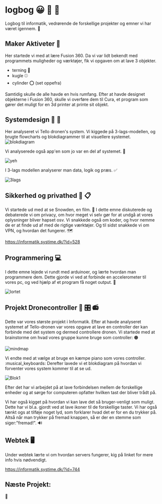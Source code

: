 # logbog :grinning: :notebook_with_decorative_cover: :round_pushpin:

Logbog til informatik, vedrørende de forskellige projekter og emner vi har været igennem. :raised_eyebrow:

## Maker Aktiveter :pushpin:

Her startede vi med at lære Fusion 360. Da vi var lidt bekendt med programmets muligheder og værktøjer, fik vi opgaven om at lave 3 objekter.
- terning :game_die:
- kugle :baseball:
- cylinder :o: (set oppefra)

Samtidig skulle de alle havde en hvis rumfang. 
Efter at havde designet objekterne i Fusion 360, skulle vi overføre dem til Cura, et program som gører det muligt for en 3d printer at printe sit objekt.

## Systemdesign :paperclip: :open_file_folder:

Her analyseret vi Tello dronen's system. Vi kiggede på 3-lags-modellen, og brugte flowcharts og blokdiagrammer til at visuellere systemet.
![blokdiagram](https://cdn.discordapp.com/attachments/795551757634633759/798139329670807552/unknown.png)

Vi analyserede også app'en som jo var en del af systemet. :iphone:

![yeh](https://cdn.discordapp.com/attachments/795551757634633759/798141199923806209/unknown.png)

I 3-lags modellen analyserer man data, logik og præs. :white_check_mark:

![3lags](https://cdn.discordapp.com/attachments/795551757634633759/798141502952964116/unknown.png)

## Sikkerhed og privathed :satellite: :clipboard:

Vi startede ud med at se Snowden, en film. :movie_camera: 
I dette emne diskuterede og debaterede vi om privacy, om hvor meget vi selv gør for at undgå at vores oplysninger bliver hapset osv.
Vi snakkede også om koder, og hvor nemme de er at finde ud af med de rigtige værktøjer. Og til sidst snakkede vi om VPN, og hvordan det fungerer. :world_map:

https://informatik.systime.dk/?id=528

## Programmering :computer:

I dette emne lejede vi rundt med arduinoer, og lærte hvordan man programmere dem. Dette gjorde vi ved at forbinde en accelerometer til vores pc, og ved hjælp af et program få noget output. :floppy_disk:

![lortet](https://cdn.discordapp.com/attachments/795551757634633759/798149051744518215/unknown.png)

## Projekt Dronecontroller :helicopter: :control_knobs: :radio:

Dette var vores største projekt i Informatik. Efter at havde analyseret systemet af Tello-dronen var vores opgave at lave en controller der kan forbinde med det system og dermed controllere dronen. Vi startede med at brainstorme om hvad vores gruppe kunne bruge som controller: :orange_circle:

![mindmap](https://cdn.discordapp.com/attachments/795551757634633759/798138463656345600/unknown.png)

Vi endte med at vælge at bruge en kæmpe piano som vores controller. :musical_keyboards:
Derefter lavede vi et blokdiagram på hvordan vi forventer vores system kommer til at se ud.

![Blok1](https://cdn.discordapp.com/attachments/795551757634633759/798138856712830976/unknown.png)

Efter det har vi arbejdet på at lave forbindelsen mellem de forskellige enheder og at sørge for computeren opfatter hvilken tast der bliver trådt på.

Vi har også kigget på hvordan vi kan lave det så bruger-venligt som muligt. Dette har vi bl.a. gjordt ved at lave ikoner til de forskellige taster. Vi har også tænkt ogs at tilføje noget lyd, som forklarer hvad det er for en du trykker på. Altså når man trykker på fremad knappen, så er der en stemme som siger:"fremad!". :loud_sound:

## Webtek :desktop_computer:

Under webtek lærte vi om hvordan servers fungerer, kig på linket for mere info hvis nødvendigt.

https://informatik.systime.dk/?id=744

## Næste Projekt:

:avocado:



